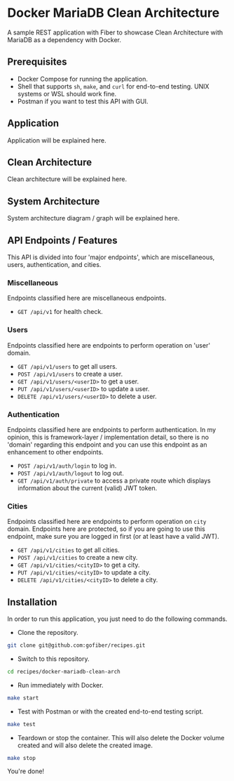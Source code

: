 # Docker MariaDB Clean Architecture

A sample REST application with Fiber to showcase Clean Architecture with MariaDB as a dependency with Docker.

## Prerequisites

- Docker Compose for running the application.
- Shell that supports `sh`, `make`, and `curl` for end-to-end testing. UNIX systems or WSL should work fine.
- Postman if you want to test this API with GUI.

## Application

Application will be explained here.

## Clean Architecture

Clean architecture will be explained here.

## System Architecture

System architecture diagram / graph will be explained here.

## API Endpoints / Features

This API is divided into four 'major endpoints', which are miscellaneous, users, authentication, and cities.

### Miscellaneous

Endpoints classified here are miscellaneous endpoints.

- `GET /api/v1` for health check.

### Users

Endpoints classified here are endpoints to perform operation on 'user' domain.

- `GET /api/v1/users` to get all users.
- `POST /api/v1/users` to create a user.
- `GET /api/v1/users/<userID>` to get a user.
- `PUT /api/v1/users/<userID>` to update a user.
- `DELETE /api/v1/users/<userID>` to delete a user.

### Authentication

Endpoints classified here are endpoints to perform authentication. In my opinion, this is framework-layer / implementation detail, so there is no 'domain' regarding this endpoint and you can use this endpoint as an enhancement to other endpoints.

- `POST /api/v1/auth/login` to log in.
- `POST /api/v1/auth/logout` to log out.
- `GET /api/v1/auth/private` to access a private route which displays information about the current (valid) JWT token.

### Cities

Endpoints classified here are endpoints to perform operation on `city` domain. Endpoints here are protected, so if you are going to use this endpoint, make sure you are logged in first (or at least have a valid JWT).

- `GET /api/v1/cities` to get all cities.
- `POST /api/v1/cities` to create a new city.
- `GET /api/v1/cities/<cityID>` to get a city.
- `PUT /api/v1/cities/<cityID>` to update a city.
- `DELETE /api/v1/cities/<cityID>` to delete a city.

## Installation

In order to run this application, you just need to do the following commands.

- Clone the repository.

```bash
git clone git@github.com:gofiber/recipes.git
```

- Switch to this repository.

```bash
cd recipes/docker-mariadb-clean-arch
```

- Run immediately with Docker.

```bash
make start
```

- Test with Postman or with the created end-to-end testing script.

```bash
make test
```

- Teardown or stop the container. This will also delete the Docker volume created and will also delete the created image.

```bash
make stop
```

You're done!
